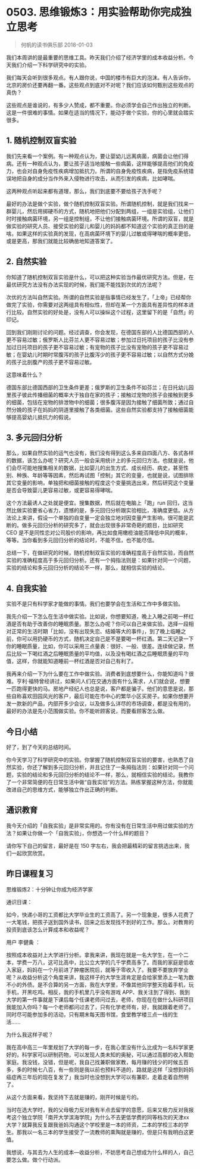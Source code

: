 # 0503. 思维锻炼3：用实验帮助你完成独立思考
> 何帆的读书俱乐部
2018-01-03

我们本周讲的是最重要的思维工具。昨天我们介绍了经济学里的成本收益分析。今天我们介绍一下科学研究中的实验。

我们每天会听到很多观点。有人跟你说，中国的楼市有巨大的泡沫。有人告诉你，北京的房价还要再翻一番。这些观点到底对不对呢？我们应该如何甄别这些观点的真伪？

这些观点是谁说的，有多少人赞成，都不重要。你必须学会自己作出独立的判断。这是一件很难的事情。如果在适当的情况下，能动手做个实验，你的心里就会踏实很多。

## 1. 随机控制双盲实验
我们先来看一个案例。有一种观点认为，要让婴幼儿远离病菌，病菌会让他们得病。还有一种观点认为，要让孩子适当地接触一些病菌，这样能够提高他们的免疫力，也会对自身免疫性疾病增加抵抗力。所谓的自身免疫性疾病，是指免疫系统错误地把自身的成分当作外来入侵物进行攻击，从而引发的疾病，比如哮喘。

这两种观点听起来都有道理，那么，我们到底要不要给孩子洗手呢？

最好的办法是做个实验，做个随机控制双盲实验。所谓随机控制，就是我们找来一群婴儿，然后用掷硬币的方式，随机地把他们分配到两组，一组是实验组，让他们时时接触病菌环境，另一组是控制组，不让他们接触病菌环境。所谓的双盲，就是做实验的研究人员、接受实验的婴儿和婴儿的妈妈都不知道这个实验的真正目的是啥。如果这样的实验真的发现，在高病菌环境下的婴儿过敏或得哮喘的概率更低，或是更高，那我们就能比较确凿地知道答案了。

## 2. 自然实验
你知道了随机控制双盲实验是什么，可以把这种实验当作最优研究方法。但是，在最优研究方法没有办法实现的时候，我们能不能找到次优的方法呢？

次优的方法叫自然实验。所谓的自然实验是指事情已经发生了，「上帝」已经帮你做完了实验，你需要对这两组具有相似性，但却在某一个方面具有差异性的样本进行比较。自然实验的好处是，没有人可以操纵这个过程，这里留下的是「自然」的印记。

回到我们刚刚讨论的问题。经过调查，你会发现，在德国东部的人比德国西部的人更不容易过敏；俄罗斯人比芬兰人更不容易过敏；参加过日托项目的孩子比没有参加过日托项目的孩子更不容易过敏；有宠物的孩子比没有宠物的孩子更不容易过敏；在婴幼儿时期时常腹泻的孩子比腹泻少的孩子更不容易过敏；以自然方式分娩的孩子比剖腹产的孩子更不容易过敏。

这意味着什么？

德国东部比德国西部的卫生条件更差；俄罗斯的卫生条件不如芬兰；在日托幼儿园里孩子彼此传播细菌的概率大于独自在家的孩子；接触过宠物的孩子会接触到更多的细菌，包括在宠物的排泄物中的细菌；很多腹泻是因为接触了细菌所致；通过自然分娩的孩子在妈妈的阴道里接触了各类细菌。这些自然实验都支持了接触细菌能够提高婴幼儿抵抗力的假说。

## 3. 多元回归分析
那么，如果自然实验的运气也没有，我们没有得到这么多来自四面八方、各式各样的数据，该怎么办呢？研究人员一般会采用统计上的多元回归方法。也就是说，他们会尽可能地搜集相关的数据，比如婴儿的出生方式、成长经历、病史，甚至性别、种族、年龄等等因素，然后再试图「控制」其它的变量，也就是说，试图排除其它变量的影响，单独把和细菌接触的程度这个变量挑选出来，然后研究这个变量是否会导致婴儿更容易过敏，或更容易得哮喘。

这个方法最诱人之处就是便宜。搜集数据，然后就在电脑上「跑」run 回归，这当然比做实验要省心省力，遗憾的是，多元回归分析跟实验相比，准确度更低。从方法论上来讲，假设一个单独的自变量一定会独立地对因变量产生影响，很可能是武断的。做多元回归分析的研究多了，就会出现很多非常奇葩的题目，比如研究 CEO 是不是同性恋对公司股价的影响，再比如食用橄榄油能否降低中风的概率，等等。当你看到多元回归分析的结论时，不能不信，也不能尽信。

总结一下，在做研究的时候，随机控制双盲实验的准确程度高于自然实验，而自然实验的准确程度高于多元回归分析。还有一个拇指法则是：如果针对同一个问题，实验的结论和多元回归分析的结论不一样，那么，就相信实验的结论。

## 4. 自我实验
实验不是只有科学家才能做的事情。我们也要学会在生活和工作中多做实验。

我先介绍一下怎么在生活中做实验。比如说，你想要知道，晚上入睡之前喝一杯红酒是否有助于改善你的睡眠质量。那怎么办呢？你可以自己来做实验。选择一段相对正常的生活时期「比如，没有出现失恋、结婚等大的事件」，到了晚上临睡之前，你可以用扔硬币的方式，随机决定自己是不是要喝一杯红酒。第二天记录一下你的睡眠质量，比如，你可以采用三点量表：很好、一般、很差。连续做记录，然后比较一下喝红酒之后睡眠质量的平均值，以及没有喝红酒之后睡眠质量的平均值，这样，你就能知道睡前一杯红酒是否对自己有利了。

我再来介绍一下为什么要在工作中做实验。消费者到底想要什么，你能知道吗？很难。亨利·福特曾经讲过，如果问人们在交通方面有什么需求，人们就会说，想要一匹跑得更快的马。房地产经纪人也总是说，客户都是骗子。他们的意思是说，那些自称喜欢田园风光的客户，最后可能在市中心的繁华小区买房子。如果你想要开发一款新的产品，内部开多少会议，以及做多么详尽的市场调查，都是没有用的，最好的办法是先小范围做实验。你不能听顾客说，而要看顾客怎么做。

## 今日小结
好了，到了今天的总结时间。

你今天学习了科学研究中的实验。你掌握了随机控制双盲实验的要害，也熟悉了自然实验，你还了解到多元回归分析，并且记住了一条拇指法则：如果针对同一个问题，实验的结论和多元回归分析的结论不一样，那么，就相信实验的结论。我教你了一个非常简便的在日常生活中做“自我实验”的方法。熟练掌握这种方法，你就能改进自己的思维方式，能够独立作出正确的判断。

## 通识教育
我今天介绍的「自我实验」是非常实用的。你有没有在日常生活中用过做实验的方法？如果让你做一个「自我实验」，你想选一个什么样的题目？

请你写下自己的留言，最好是在 150 字左右，我会把最精彩的留言挑选出来，我们一起欣赏欣赏。

## 昨日课程复习
思维锻炼2：十分钟让你成为经济学家

通识日课：

如今，快递小哥的工资都比大学毕业生的工资高了。另一个现象是，很多人花费了一大笔钱，把孩子送到国外读书，回来之后发现找不到好的工作。那么，对教育的投资到底该怎么计算成本和收益呢？

用户 李健夤 ： 

按照成本收益对上大学进行分析。拿我来讲，我现在就是一名大学生，在一个二本，学费一万八，这可比高中，比公立大学的几千学费高多了。而我的家庭是低收入家庭，妈妈在一个月前进了肿瘤医院后，就等于零收入了。我要不要放弃学业呢？从收益分析这个角度来讲，我这样子的大学生涯肯定是会给家里添上一笔为数不小的外债。是不合算的另一方面，我在大学里，不像其他同学整天抱着手机，玩手机，开黑吃鸡。相反，我的手机里几乎没有游戏 APP、我关注到了得到、我到大学的第一件事就是下课后每个任课老师问过去，老师，你现在在做什么科研项目我能加入你吗？每一个老师都问过去了，只有化学老师有，好，我就跟着老师了。同时尽可能参加多的活动，只有期末每天图书馆，食堂教学楼三点一线的生活…… 

为什么我这样子呢？

我在高中高三一年里规划了大学的每一步，在我心里没有什么比成为一名科学家更好的，科学家可以研制药物，可以发现人类未知的奥秘，可以通过高额的收入帮助家庭。我没钱，没错，但是呢，我自己找兼职做家教，每月赚的钱少的时候五百多，多的时候七八百，有一些则是我以前也预料不道的，路就是这样「没想到妈妈癌症再三年后的现在复发了」我当时也没想到大学可以有兼职，走着走着自然明了。

从这个方面来看，我坚持下去就是赚的，刚开时候是亏的。

当时在选大学时，我的父母极力反对我有半点去留学的意愿，后来又极力反对我报考这个独立学院「南开大学滨海学院」为什么不去更低学费的同等档次的天津xx大学？就算我反复跟我爸妈沟通这个学校里是一本的师资，二本的学校三本的学生。那我以一名三本的学生接受了一流教师的熏陶就是赚的，但是只有我明白这更值。

我想说，与其去为人生的成本―收益分析，不妨思考自己想成为什么样的人，自己要怎么做。做个行动派。




